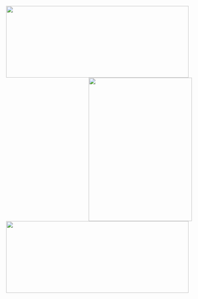 <img width="495" height="195" src="https://github-profile-trophy.vercel.app/?username=heathdutton&theme=onedark" align="left" /><img width="280" height="390" align="right" src="https://spotify-github-profile.vercel.app/api/view?uid=1235968206&cover_image=true&theme=default" /><img width="495" height="195" src="https://github-readme-stats.vercel.app/api?username=heathdutton&theme=onedark&bar_color_cover=true" align="left" />
